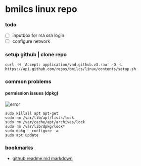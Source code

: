 # **bmilcs linux repo**

### **todo**
- [ ] inputbox for rsa ssh login
- [ ] configure network

### setup github | clone repo

`curl -H 'Accept: application/vnd.github.v3.raw' -O -L https://api.github.com/repos/bmilcs/linux/contents/setup.sh`

### **common problems**

#### permission issues (dpkg)
![error](https://i.imgur.com/5Om2naZ.png)    

    sudo killall apt apt-get
    sudo rm /var/lib/apt/lists/lock
    sudo rm /var/cache/apt/archives/lock
    sudo rm /var/lib/dpkg/lock*
    sudo dpkg --configure -a
    sudo apt update

### bookmarks
- [github readme.md markdown](https://github.com/adam-p/markdown-here/wiki/Markdown-Cheatsheet)
